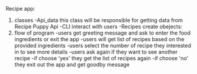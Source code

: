 Recipe app:
1. classes
-Api_data
this class will be responsible for getting data from Recipe Puppy Api
-CLI
interact with users
-Recipes
create obejects: 
2. flow of program
-users get greeting message and ask to enter the food ingredients or exit the app
-users will get list of recipes based on the provided ingredients
-users select the number of recipe they interested in to see more details
-users ask again if they want to see another recipe 
-if choose 'yes' they get the list of recipes again
-if choose 'no' they exit out the app and get goodby message 




